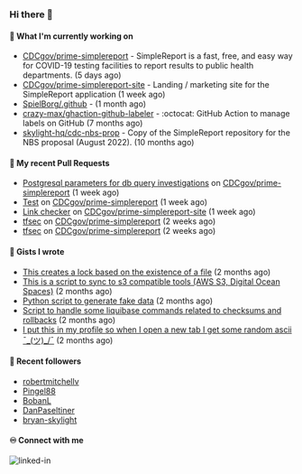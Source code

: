 ### Hi there 👋

#### 🚀 What I'm currently working on

- [CDCgov/prime-simplereport](https://github.com/CDCgov/prime-simplereport) - SimpleReport is a fast, free, and easy way for COVID-19 testing facilities to report results to public health departments. (5 days ago)
- [CDCgov/prime-simplereport-site](https://github.com/CDCgov/prime-simplereport-site) - Landing / marketing site for the SimpleReport application (1 week ago)
- [SpielBorg/.github](https://github.com/SpielBorg/.github) -  (1 month ago)
- [crazy-max/ghaction-github-labeler](https://github.com/crazy-max/ghaction-github-labeler) - :octocat: GitHub Action to manage labels on GitHub (7 months ago)
- [skylight-hq/cdc-nbs-prop](https://github.com/skylight-hq/cdc-nbs-prop) - Copy of the SimpleReport repository for the NBS proposal (August 2022). (10 months ago)

#### 🔨 My recent Pull Requests

- [Postgresql parameters for db query investigations](https://github.com/CDCgov/prime-simplereport/pull/5915) on [CDCgov/prime-simplereport](https://github.com/CDCgov/prime-simplereport) (1 week ago)
- [Test](https://github.com/CDCgov/prime-simplereport/pull/5896) on [CDCgov/prime-simplereport](https://github.com/CDCgov/prime-simplereport) (1 week ago)
- [Link checker](https://github.com/CDCgov/prime-simplereport-site/pull/537) on [CDCgov/prime-simplereport-site](https://github.com/CDCgov/prime-simplereport-site) (1 week ago)
- [tfsec](https://github.com/CDCgov/prime-simplereport/pull/5878) on [CDCgov/prime-simplereport](https://github.com/CDCgov/prime-simplereport) (2 weeks ago)
- [tfsec](https://github.com/CDCgov/prime-simplereport/pull/5875) on [CDCgov/prime-simplereport](https://github.com/CDCgov/prime-simplereport) (2 weeks ago)

#### 📓 Gists I wrote

- [This creates a lock based on the existence of a file](https://gist.github.com/6bb524c02a636a478f49d7387f57869b) (2 months ago)
- [This is a script to sync to s3 compatible tools (AWS S3, Digital Ocean Spaces)](https://gist.github.com/7a42ab3b5203a9eca579f0a80a9dc63b) (2 months ago)
- [Python script to generate fake data](https://gist.github.com/ea13a03b628e2d682334c0adf38400c5) (2 months ago)
- [Script to handle some liquibase commands related to checksums and rollbacks](https://gist.github.com/ac68b4781c7c500bf5c2aa9bd4aaff7c) (2 months ago)
- [I put this in my profile so when I open a new tab I get some random ascii ¯\_(ツ)_/¯](https://gist.github.com/83356d96cf13b233743234e44baa31a9) (2 months ago)

#### 👯 Recent followers

- [robertmitchellv](https://github.com/robertmitchellv)
- [Pingel88](https://github.com/Pingel88)
- [BobanL](https://github.com/BobanL)
- [DanPaseltiner](https://github.com/DanPaseltiner)
- [bryan-skylight](https://github.com/bryan-skylight)

#### ♾️ Connect with me
[<img align="left" alt="linked-in" src="https://img.shields.io/badge/linkedin-%230077B5.svg?&style=for-the-badge&logo=linkedin&logoColor=white" />](https://www.linkedin.com/in/alismx)
